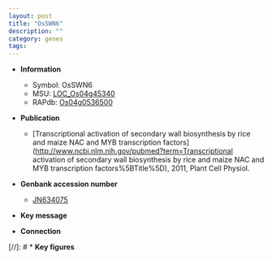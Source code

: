 ```yaml
---
layout: post
title: "OsSWN6"
description: ""
category: genes
tags: 
---
```


* **Information**  
    + Symbol: OsSWN6  
    + MSU: [LOC_Os04g45340](http://rice.uga.edu/cgi-bin/ORF_infopage.cgi?orf=LOC_Os04g45340)  
    + RAPdb: [Os04g0536500](https://rapdb.dna.affrc.go.jp/locus/?name=Os04g0536500)  

* **Publication**  
    + [Transcriptional activation of secondary wall biosynthesis by rice and maize NAC and MYB transcription factors](http://www.ncbi.nlm.nih.gov/pubmed?term=Transcriptional activation of secondary wall biosynthesis by rice and maize NAC and MYB transcription factors%5BTitle%5D), 2011, Plant Cell Physiol.

* **Genbank accession number**  
    + [JN634075](http://www.ncbi.nlm.nih.gov/nuccore/JN634075)

* **Key message**  

* **Connection**  

[//]: # * **Key figures**  



